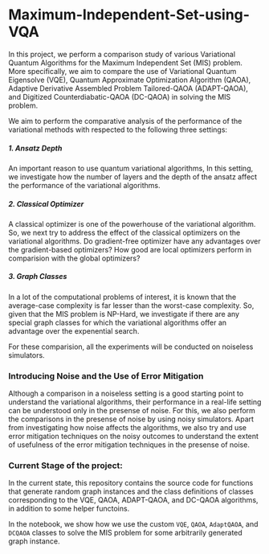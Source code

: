 # Maximum-Independent-Set-using-VQA
In this project, we perform a comparison study of various Variational Quantum Algorithms for the Maximum Independent Set (MIS) problem. More specifically, we aim to compare the use of Variational Quantum Eigensolve (VQE), Quantum Approximate Optimization Algorithm (QAOA), Adaptive Derivative Assembled Problem Tailored-QAOA (ADAPT-QAOA), and Digitized Counterdiabatic-QAOA (DC-QAOA) in solving the MIS problem. 

We aim to perform the comparative analysis of the performance of the variational methods with respected to the following three settings:
##### 1. Ansatz Depth
An important reason to use quantum variational algorithms, In this setting, we investigate how the number of layers and the depth of the ansatz affect the performance of the variational algorithms.

##### 2. Classical Optimizer
A classical optimizer is one of the powerhouse of the variational algorithm. So, we next try to address the effect of the classical optimizers on the variational algorithms. Do gradient-free optimizer have any advantages over the gradient-based optimizers? How good are local optimizers perform in comparision with the global optimizers?

##### 3. Graph Classes
In a lot of the computational problems of interest, it is known that the average-case complexity is far lesser than the worst-case complexity. So, given that the MIS problem is NP-Hard, we investigate if there are any special graph classes for which the variational algorithms offer an advantage over the expenential search.

For these comparision, all the experiments will be conducted on noiseless simulators.

### Introducing Noise and the Use of Error Mitigation

Although a comparison in a noiseless setting is a good starting point to understand the variational algorithms, their performance in a real-life setting can be understood only in the presense of noise. For this, we also perform the comparisons in the presense of noise by using noisy simulators. Apart from investigating how noise affects the algorithms, we also try and use error mitigation techniques on the noisy outcomes to understand the extent of usefulness of the error mitigation techniques in the presense of noise.

### Current Stage of the project:

In the current state, this repository contains the source code for functions that generate random graph instances and the class definitions of classes corresponding to the VQE, QAOA, ADAPT-QAOA, and DC-QAOA algorithms, in addition to some helper functoins. 

In the notebook, we show how we use the custom `VQE`, `QAOA`, `AdaptQAOA`, and `DCQAOA` classes to solve the MIS problem for some arbitrarily generated graph instance.